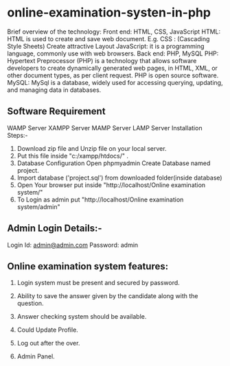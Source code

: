 # online-examination-systen-in-php
Brief overview of the technology:      Front end: HTML, CSS, JavaScript  HTML: HTML is used to create and save web document. E.g. CSS : (Cascading Style Sheets) Create attractive Layout JavaScript: it is a programming language, commonly use with web browsers. 
                                       Back end: PHP, MySQL  PHP: Hypertext Preprocessor (PHP) is a technology that allows software developers to create dynamically generated web pages, in HTML, XML, or other document types, as per client request. PHP is open source software. MySQL: MySql is a database, widely used for accessing querying, updating, and managing data in databases. 
## Software Requirement
 WAMP Server XAMPP Server MAMP Server LAMP Server Installation Steps:-
  1. Download zip file and Unzip file on your local server.
  2. Put this file inside "c:/xampp/htdocs/" .
  3. Database Configuration Open phpmyadmin Create Database named project.
  4. Import database ('project.sql') from downloaded folder(inside database)
  5. Open Your browser put inside "http://localhost/Online examination system/"
  6. To Login as admin put "http://localhost/Online examination system/admin"
## Admin Login Details:-
  Login Id: admin@admin.com
  Password: admin
## Online examination system features:
 1. Login system must be present and secured by password.
 
 2. Ability to save the answer given by the candidate along with the question.
 
 3. Answer checking system should be available.
 
 4. Could Update Profile.
 
 5. Log out after the over.
 
 6. Admin Panel.
